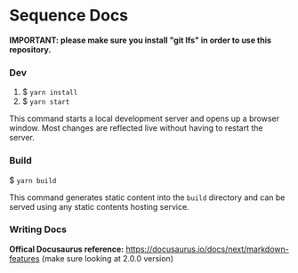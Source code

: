 # Sequence Docs

**IMPORTANT: please make sure you install "git lfs" in order to use this repository.**

### Dev

1. \$ `yarn install`
2. \$ `yarn start`

This command starts a local development server and opens up a browser window. Most changes are reflected live without having to restart the server.

### Build

\$ `yarn build`

This command generates static content into the `build` directory and can be served using any static contents hosting service.

### Writing Docs

**Offical Docusaurus reference:** https://docusaurus.io/docs/next/markdown-features (make sure looking at 2.0.0 version)
